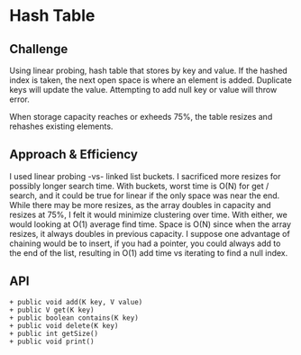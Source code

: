 # Hash Table

## Challenge
Using linear probing, hash table that stores by key and value.
If the hashed index is taken, the next open space is where an element is added.
Duplicate keys will update the value.
Attempting to add null key or value will throw error.

When storage capacity reaches or exheeds 75%, the table resizes and rehashes existing elements.

## Approach & Efficiency
<!-- What approach did you take? Why? What is the Big O space/time for this approach? -->
I used linear probing -vs- linked list buckets.
I sacrificed more resizes for possibly longer search time. With buckets, worst time is O(N) for get / search,
and it could be true for linear if the only space was near the end.
While there may be more resizes, as the array doubles in capacity and resizes at 75%, I felt it would minimize
clustering over time. With either, we would looking at O(1) average find time.
Space is O(N) since when the array resizes, it always doubles in previous capacity.
I suppose one advantage of chaining would be to insert, if you had a pointer, you could always add to the end of the list,
resulting in O(1) add time vs iterating to find a null index.

## API
    + public void add(K key, V value)
    + public V get(K key)
    + public boolean contains(K key)
    + public void delete(K key)
    + public int getSize()
    + public void print()
